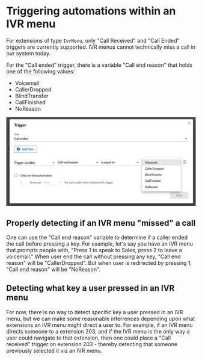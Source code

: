 # Triggering automations within an IVR menu

For extensions of type `IvrMenu`, only "Call Received" and "Call Ended" triggers are currently supported. IVR menus cannot technically miss a call in our system today. 

For the "Call ended" trigger, there is a variable "Call end reason" that holds one of the following values:

* Voicemail
* CallerDropped
* BlindTransfer
* CallFinished
* NoReason

![Call ended trigger](call-ended-trigger.png)

## Properly detecting if an IVR menu "missed" a call

One can use the "Call end reason" variable to determine if a caller ended the call before pressing a key. For example, let's say you have an IVR menu that prompts people with, "Press 1 to speak to Sales, press 2 to leave a voicemail." When user end the call without pressing any key, "Call end reason" will be "CallerDropped". But when user is redirected by pressing 1, "Call end reason" will be "NoReason". 

## Detecting what key a user pressed in an IVR menu

For now, there is no way to detect specific key a user pressed in an IVR menu, but we can make some reasonable inferrences depending upon what extensions an IVR menu might direct a user to. For example, if an IVR menu directs someone to a extension 203, and if the IVR menu is the only way a user could navigate to that extension, then one could place a "Call received" trigger on extension 203 - thereby detecting that someone previously selected it via an IVR menu. 

